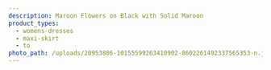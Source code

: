 ```yaml
---
description: Maroon Flowers on Black with Solid Maroon
product_types:
  - womens-dresses
  - maxi-skirt
  - to
photo_path: /uploads/20953806-10155599263410902-8602261492337565353-n.jpg
---
```

